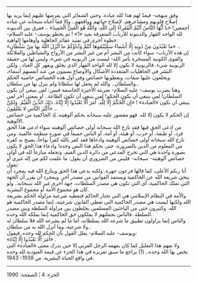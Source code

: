 ------------------------------------------------------------------------

وفق منهجه- فيعدّ لهم هذا كله عبادة. وحتى الشعائر التي يفرضها عليهم إنما
يريد بها إصلاح قلوبهم ومشاعرهم، لإصلاح حياتهم وواقعهم.. وإلا فما أغناه
سبحانه عن عباده أجمعين! «يا أَيُّهَا النَّاسُ أَنْتُمُ الْفُقَراءُ إِلَى اللَّهِ، وَاللَّهُ هُوَ
الْغَنِيُّ الْحَمِيدُ» .. ففرق بين الدينونة لله الواحد القهار والدينونة للأرباب
المتفرقة بعيد «1» ! ثم يخطو يوسف- عليه السلام- خطوة أخرى في تفنيد عقائد
الجاهلية وأوهامها الواهية:  
«ما تَعْبُدُونَ مِنْ دُونِهِ إِلَّا أَسْماءً سَمَّيْتُمُوها أَنْتُمْ وَآباؤُكُمْ ما أَنْزَلَ اللَّهُ بِها مِنْ
سُلْطانٍ» ..  
إن هذه الأرباب- سواء كانت من البشر أم من غير البشر من الأرواح والشياطين
والملائكة والقوى الكونية المسخرة بأمر الله- ليست من الربوبية في شيء،
وليس لها من حقيقة الربوبية شيء. فالربوبية لا تكون إلا لله الواحد القهار
الذي يخلق ويقهر كل العباد.. ولكن البشر في الجاهليات المتعددة الأشكال
والأوضاع يسمون من عند أنفسهم أسماء، ويخلعون عليها صفات، ويعطونها خصائص
وفي أول هذه الخصائص خاصية الحكم والسلطان.. والله لم يجعل لها سلطانا ولم
ينزل بها من سلطان..  
وهنا يضرب يوسف- عليه السلام- ضربته الأخيرة الحاسمة فيبين: لمن ينبغي أن
يكون السلطان! لمن ينبغي أن يكون الحكم! لمن ينبغي أن تكون الطاعة.. أو
بمعنى آخر لمن ينبغي أن تكون «العبادة» ! «إِنِ الْحُكْمُ إِلَّا لِلَّهِ. أَمَرَ أَلَّا
تَعْبُدُوا إِلَّا إِيَّاهُ. ذلِكَ الدِّينُ الْقَيِّمُ. وَلكِنَّ أَكْثَرَ النَّاسِ لا يَعْلَمُونَ» ..  
إن الحكم لا يكون إلا لله. فهو مقصور عليه سبحانه بحكم ألوهيته. إذ
الحاكمية من خصائص الألوهية.  
من ادعى الحق فيها فقد نازع الله سبحانه أولى خصائص ألوهيته سواء ادعى هذا
الحق فرد، أو طبقة، أو حزب. أو هيئة، أو أمة، أو الناس جميعاً في صورة منظمة
عالمية. ومن نازع الله سبحانه أولى خصائص ألوهيته وادعاها فقد كفر بالله
كفراً بواحاً، يصبح به كفره من المعلوم من الدين بالضرورة، حتى بحكم هذا النص
وحده! وادعاء هذا الحق لا يكون بصورة واحدة هي التي تخرج المدعي من دائرة
الدين القيم، وتجعله منازعاً لله في أولى خصائص ألوهيته- سبحانه- فليس من
الضروري أن يقول: ما علمت لكم من إله غيري أو يقول:  
أنا ربكم الأعلى، كما قالها فرعون جهرة. ولكنه يدعي هذا الحق وينازع الله
فيه بمجرد أن ينحي شريعة الله عن الحاكمية ويستمد القوانين من مصدر آخر.
وبمجرد أن يقرر أن الجهة التي تملك الحاكمية، أي التي تكون هي مصدر
السلطات، جهة أخرى غير الله سبحانه.. ولو كان هو مجموع الأمة أو مجموع
البشرية.  
والأمة في النظام الإسلامي هي التي تختار الحاكم فتعطيه شرعية مزاولة الحكم
بشريعة الله ولكنها ليست هي مصدر الحاكمية التي تعطي القانون شرعيته. إنما
مصدر الحاكمية هو الله. وكثيرون حتى من الباحثين المسلمين يخلطون بين
مزاولة السلطة وبين مصدر السلطة. فالناس بجملتهم لا يملكون حق الحاكمية
إنما يملكه الله وحده.  
والناس إنما يزاولون تطبيق ما شرعه الله بسلطانه، أما ما لم يشرعه الله فلا
سلطان له ولا شرعية، وما أنزل الله به من سلطان..  
ويوسف- عليه السلام- يعلل القول بأن الحكم لله وحده. فيقول:  
«أَمَرَ أَلَّا تَعْبُدُوا إِلَّا إِيَّاهُ» .  
ولا نفهم هذا التعليل كما كان يفهمه الرجل العربي إلا حين ندرك معنى
«العبادة» التي يخص بها الله وحده.. (1) يراجع ما سبق تقريره في هذا الجزء
عن قيمة العبودية لله وحده في واقع الحياة البشرية. ص 1938- 1943.

------------------------------------------------------------------------

الجزء: 4 ¦ الصفحة: 1990
